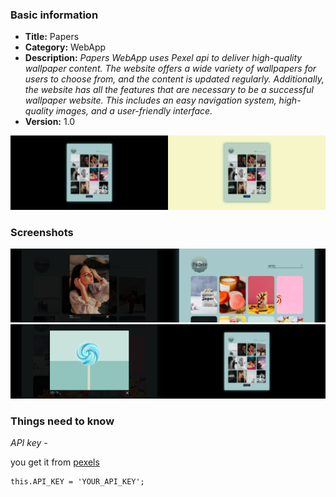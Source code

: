 ### Basic information

- **Title:** Papers
- **Category:** WebApp
- **Description:** _Papers WebApp uses Pexel api to deliver high-quality wallpaper content. The website offers a wide variety of wallpapers for users to choose from, and the content is updated regularly. Additionally, the website has all the features that are necessary to be a successful wallpaper website. This includes an easy navigation system, high-quality images, and a user-friendly interface._
- **Version:** 1.0

<img src="https://raw.githubusercontent.com/SauRavRwT/Papers/main/images/papers-1.png" width="50%" height="50%"><img src="https://raw.githubusercontent.com/SauRavRwT/Papers/main/images/papers-2.png" width="50%" height="50%">

### Screenshots

<img src="./images/papers-3.png" width="50%" height="50%"><img src="./images/papers-4.png" width="50%" height="50%">
<img src="./images/papers-5.png" width="50%" height="50%"><img src="./images/papers-1.png" width="50%" height="50%">

### Things need to know

_API key -_

you get it from [pexels](https://www.pexels.com/api/new/)

    this.API_KEY = 'YOUR_API_KEY';
